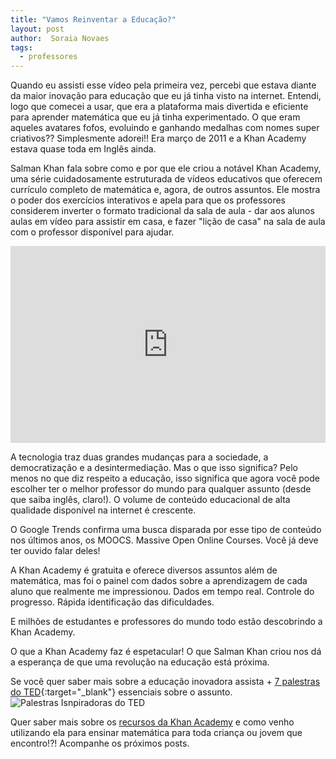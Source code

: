 ```yaml
---
title: "Vamos Reinventar a Educação?"
layout: post
author:  Soraia Novaes
tags: 
  - professores
---
```


Quando eu assisti esse vídeo pela primeira vez, percebi que estava diante da maior inovação para educação que eu já tinha visto na internet. Entendi, logo que comecei a usar, que era a plataforma mais divertida e eficiente para aprender matemática que eu já tinha experimentado. O que eram aqueles avatares fofos, evoluindo e ganhando medalhas com nomes super criativos?? Simplesmente adorei!! Era março de 2011 e a Khan Academy estava quase toda em Inglês ainda.

Salman Khan fala sobre como e por que ele criou a notável Khan Academy, uma série cuidadosamente estruturada de vídeos educativos que oferecem currículo completo de matemática e, agora, de outros assuntos. Ele mostra o poder dos exercícios interativos e apela para que os professores considerem inverter o formato tradicional da sala de aula - dar aos alunos aulas em vídeo para assistir em casa, e fazer "lição de casa" na sala de aula com o professor disponível para ajudar.

<iframe 
  width="100%" 
  height="315" 
  src="http://www.youtube.com/embed/nTFEUsudhfs" 
  frameborder="0" 
  allowfullscreen>
</iframe>

A tecnologia traz duas grandes mudanças para a sociedade, a democratização e a desintermediação. Mas o que isso significa? Pelo menos no que diz respeito a educação, isso significa que agora você pode escolher ter o melhor professor do mundo para qualquer assunto (desde que saiba inglês, claro!). O volume de conteúdo educacional de alta qualidade disponível na internet é crescente. 

O Google Trends confirma uma busca disparada por esse tipo de conteúdo nos últimos anos, os MOOCS. Massive Open Online Courses. Você já deve ter ouvido falar deles!

<script type="text/javascript" src="//www.google.com/trends/embed.js?hl=en-US&q=/m/0gyvy46&cmpt=q&tz=Etc/GMT%2B3&tz=Etc/GMT%2B3&content=1&cid=TIMESERIES_GRAPH_0&export=5&w=600&h=430"></script> 

A Khan Academy é gratuita e oferece diversos assuntos além de matemática, mas foi o painel com dados sobre a aprendizagem de cada aluno que realmente me impressionou. Dados em tempo real. Controle do progresso. Rápida identificação das dificuldades. 

E milhões de estudantes e professores do mundo todo estão descobrindo a Khan Academy.

<script type="text/javascript" src="//www.google.com/trends/embed.js?hl=en-US&q=/m/09gjnl2&tz=America/Sao_Paulo&content=1&cid=TIMESERIES_GRAPH_0&export=5&w=600&h=430"></script>


O que a Khan Academy faz é espetacular! O que Salman Khan criou nos dá a esperança de que uma revolução na educação está próxima.

Se você quer saber mais sobre a educação inovadora assista + [7 palestras do TED](http://soraianovaes.com.br/#ted){:target="_blank"} essenciais sobre o assunto. 
![Palestras Isnpiradoras do TED](http://ctm.org.br/ebook/images/Palestrastedw.png) 

Quer saber mais sobre os [recursos da Khan Academy](https://www.udemy.com/como-usar-a-khan-academy/) e como venho utilizando ela para ensinar matemática para toda criança ou jovem que encontro!?! Acompanhe os próximos posts. 
